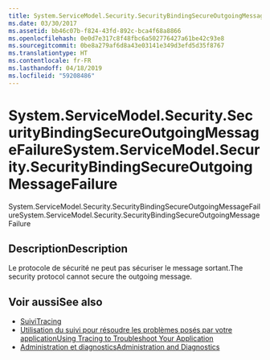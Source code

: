 ```yaml
---
title: System.ServiceModel.Security.SecurityBindingSecureOutgoingMessageFailure
ms.date: 03/30/2017
ms.assetid: bb46c07b-f824-43fd-892c-bca4f68a8866
ms.openlocfilehash: 0e0d7e317c8f48fbc6a502776427a61be42c93e8
ms.sourcegitcommit: 0be8a279af6d8a43e03141e349d3efd5d35f8767
ms.translationtype: HT
ms.contentlocale: fr-FR
ms.lasthandoff: 04/18/2019
ms.locfileid: "59208486"
---
```

# <a name="systemservicemodelsecuritysecuritybindingsecureoutgoingmessagefailure"></a><span data-ttu-id="f60b8-102">System.ServiceModel.Security.SecurityBindingSecureOutgoingMessageFailure</span><span class="sxs-lookup"><span data-stu-id="f60b8-102">System.ServiceModel.Security.SecurityBindingSecureOutgoingMessageFailure</span></span>
<span data-ttu-id="f60b8-103">System.ServiceModel.Security.SecurityBindingSecureOutgoingMessageFailure</span><span class="sxs-lookup"><span data-stu-id="f60b8-103">System.ServiceModel.Security.SecurityBindingSecureOutgoingMessageFailure</span></span>  
  
## <a name="description"></a><span data-ttu-id="f60b8-104">Description</span><span class="sxs-lookup"><span data-stu-id="f60b8-104">Description</span></span>  
 <span data-ttu-id="f60b8-105">Le protocole de sécurité ne peut pas sécuriser le message sortant.</span><span class="sxs-lookup"><span data-stu-id="f60b8-105">The security protocol cannot secure the outgoing message.</span></span>  
  
## <a name="see-also"></a><span data-ttu-id="f60b8-106">Voir aussi</span><span class="sxs-lookup"><span data-stu-id="f60b8-106">See also</span></span>

- [<span data-ttu-id="f60b8-107">Suivi</span><span class="sxs-lookup"><span data-stu-id="f60b8-107">Tracing</span></span>](../../../../../docs/framework/wcf/diagnostics/tracing/index.md)
- [<span data-ttu-id="f60b8-108">Utilisation du suivi pour résoudre les problèmes posés par votre application</span><span class="sxs-lookup"><span data-stu-id="f60b8-108">Using Tracing to Troubleshoot Your Application</span></span>](../../../../../docs/framework/wcf/diagnostics/tracing/using-tracing-to-troubleshoot-your-application.md)
- [<span data-ttu-id="f60b8-109">Administration et diagnostics</span><span class="sxs-lookup"><span data-stu-id="f60b8-109">Administration and Diagnostics</span></span>](../../../../../docs/framework/wcf/diagnostics/index.md)
